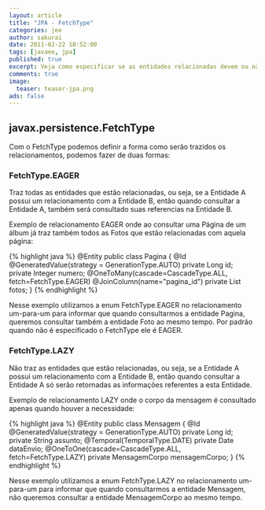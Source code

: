 ```yaml
---
layout: article
title: "JPA - FetchType"
categories: jee
author: sakurai
date: 2011-02-22 18:52:00
tags: [javaee, jpa]
published: true
excerpt: Veja como especificar se as entidades relacionadas devem ou não ser consultadas.
comments: true
image:
  teaser: teaser-jpa.png
ads: false
---
```


## javax.persistence.FetchType

Com o FetchType podemos definir a forma como serão trazidos os relacionamentos, podemos fazer de duas formas:

### FetchType.EAGER

Traz todas as entidades que estão relacionadas, ou seja, se a Entidade A possui um relacionamento com a Entidade B, então quando consultar a Entidade A, também será consultado suas referencias na Entidade B.

Exemplo de relacionamento EAGER onde ao consultar uma Página de um álbum já traz também todos as Fotos que estão relacionadas com aquela página:

{% highlight java %}
@Entity
public class Pagina {
  @Id
  @GeneratedValue(strategy = GenerationType.AUTO)
  private Long id;
  private Integer numero;
  @OneToMany(cascade=CascadeType.ALL, fetch=FetchType.EAGER)
  @JoinColumn(name="pagina_id")
  private List<Foto> fotos;
}
{% endhighlight %}

Nesse exemplo utilizamos a enum FetchType.EAGER no relacionamento um-para-um para informar que quando consultarmos a entidade Pagina, queremos consultar também a entidade Foto ao mesmo tempo. Por padrão quando não é especificado o FetchType ele é EAGER.


### FetchType.LAZY

Não traz as entidades que estão relacionadas, ou seja, se a Entidade A possui um relacionamento com a Entidade B, então quando consultar a Entidade A só serão retornadas as informações referentes a esta Entidade.

Exemplo de relacionamento LAZY onde o corpo da mensagem é consultado apenas quando houver a necessidade:

{% highlight java %}
@Entity
public class Mensagem {
  @Id
  @GeneratedValue(strategy = GenerationType.AUTO)
  private Long id;
  private String assunto;
  @Temporal(TemporalType.DATE)
  private Date dataEnvio;
  @OneToOne(cascade=CascadeType.ALL, fetch=FetchType.LAZY)
  private MensagemCorpo mensagemCorpo;
}
{% endhighlight %}

Nesse exemplo utilizamos a enum FetchType.LAZY no relacionamento um-para-um para informar que quando consultarmos a entidade Mensagem, não queremos consultar a entidade MensagemCorpo ao mesmo tempo.
